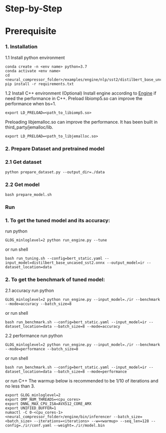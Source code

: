 # Step-by-Step

# Prerequisite

### 1. Installation
1.1 Install python environment
```shell
conda create -n <env name> python=3.7
conda activate <env name>
cd <neural_compressor_folder>/examples/engine/nlp/sst2/distilbert_base_uncased/
pip install -r requirements.txt
```
1.2 Install C++ environment (Optional)
Install engine according to [Engine](../../../../../docs/engine.md) if need the performance in C++.
Preload libiomp5.so can improve the performance when bs=1.
```
export LD_PRELOAD=<path_to_libiomp5.so>
```
Preloading libjemalloc.so can improve the performance. It has been built in third_party/jemalloc/lib.
```
export LD_PRELOAD=<path_to_libjemalloc.so>
```
### 2. Prepare Dataset and pretrained model

### 2.1 Get dataset

```shell
python prepare_dataset.py --output_dir=./data
```

### 2.2 Get model

```shell
bash prepare_model.sh
```

### Run

### 1. To get the tuned model and its accuracy:
  run python
  ```shell
  GLOG_minloglevel=2 python run_engine.py --tune
  ```
  or run shell
  ```shell
  bash run_tuning.sh --config=bert_static.yaml --input_model=distilbert_base_uncased_sst2.onnx --output_model=ir --dataset_location=data
  ```

### 2. To get the benchmark of tuned model:
  2.1 accuracy
  run python
  ```shell
  GLOG_minloglevel=2 python run_engine.py --input_model=./ir --benchmark --mode=accuracy --batch_size=8
  ```
  or run shell
  ```shell
  bash run_benchmark.sh --config=bert_static.yaml --input_model=ir --dataset_location=data --batch_size=8 --mode=accuracy
  ```

  2.2 performance
  run python
  ```shell
  GLOG_minloglevel=2 python run_engine.py --input_model=./ir --benchmark --mode=performance --batch_size=8
  ```
  or run shell
  ```shell
  bash run_benchmark.sh --config=bert_static.yaml --input_model=ir --dataset_location=data --batch_size=8 --mode=performance
  ```
  or run C++
  The warmup below is recommended to be 1/10 of iterations and no less than 3.
  ```
  export GLOG_minloglevel=2
  export OMP_NUM_THREADS=<cpu_cores>
  export DNNL_MAX_CPU_ISA=AVX512_CORE_AMX
  export UNIFIED_BUFFER=1
  numactl -C 0-<cpu_cores-1> <neural_compressor_folder>/engine/bin/inferencer --batch_size=<batch_size> --iterations=<iterations> --w=<warmup> --seq_len=128 --config=./ir/conf.yaml --weight=./ir/model.bin
  ```
